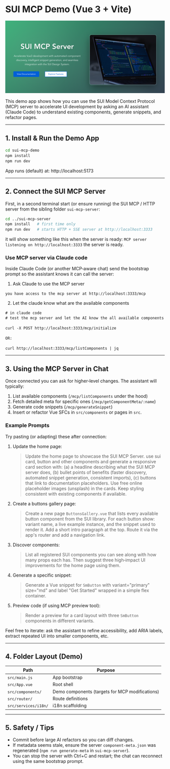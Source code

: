 # SUI MCP Demo (Vue 3 + Vite)

<p align="center">
	<img src="./src/assets/hero-image.png" alt="SUI MCP Demo Hero" width="820" />
</p>

This demo app shows how you can use the SUI Model Context Protocol (MCP) server to accelerate UI development by asking an AI assistant (Claude Code) to understand existing components, generate snippets, and refactor pages.

---

## 1. Install & Run the Demo App

```bash
cd sui-mcp-demo
npm install
npm run dev
```

App runs (default) at: http://localhost:5173

---

## 2. Connect the SUI MCP Server

First, in a second terminal start (or ensure running) the SUI MCP / HTTP server from the sibling folder `sui-mcp-server`:

```bash
cd ../sui-mcp-server
npm install   # first time only
npm run dev   # starts HTTP + SSE server at http://localhost:3333
```

it will show something like this when the server is ready: `MCP server listening on http://localhost:3333` the server is ready.

### Use MCP server via Claude code
Inside Claude Code (or another MCP‑aware chat) send the bootstrap prompt so the assistant knows it can call the server:

1. Ask Claude to use the MCP server

```
you have access to the mcp server at http://localhost:3333/mcp
```
2. Let the claude know what are the available components

```
# in claude code
# test the mcp server and let the AI know the all available components

curl -X POST http://localhost:3333/mcp/initialize

OR:

curl http://localhost:3333/mcp/listComponents | jq
```

---

## 3. Using the MCP Server in Chat

Once connected you can ask for higher‑level changes. The assistant will typically:

1. List available components (`/mcp/listComponents` under the hood)
2. Fetch detailed meta for specific ones (`/mcp/getComponentMeta/:name`)
3. Generate code snippets (`/mcp/generateSnippet`)
4. Insert or refactor Vue SFCs in `src/components` or pages in `src`.

### Example Prompts

Try pasting (or adapting) these after connection:

1. Update the home page:
	> Update the home page to showcase the SUI MCP Server. use sui card, button and other components and generate a responsive card section with: (a) a headline describing what the SUI MCP server does, (b) bullet points of benefits (faster discovery, automated snippet generation, consistent imports), (c) buttons that link to documentation placeholders. Use free online placeholder images (unsplash) in the cards. Keep styling consistent with existing components if available.

2. Create a buttons gallery page:
	> Create a new page `ButtonsGallery.vue` that lists every available button component from the SUI library. For each button show: variant name, a live example instance, and the snippet used to render it. Add a short intro paragraph at the top. Route it via the app's router and add a navigation link.

3. Discover components:
	> List all registered SUI components you can see along with how many props each has. Then suggest three high‑impact UI improvements for the home page using them.

4. Generate a specific snippet:
	> Generate a Vue snippet for `SmButton` with variant="primary" size="md" and label "Get Started" wrapped in a simple flex container.

5. Preview code (if using MCP preview tool):
	> Render a preview for a card layout with three `SmButton` components in different variants.

Feel free to iterate: ask the assistant to refine accessibility, add ARIA labels, extract repeated UI into smaller components, etc.

---

## 4. Folder Layout (Demo)

| Path | Purpose |
| ---- | ------- |
| `src/main.js` | App bootstrap |
| `src/App.vue` | Root shell |
| `src/components/` | Demo components (targets for MCP modifications) |
| `src/router/` | Route definitions |
| `src/services/i18n/` | i18n scaffolding |

---

## 5. Safety / Tips

* Commit before large AI refactors so you can diff changes.
* If metadata seems stale, ensure the server `component-meta.json` was regenerated (`npm run generate-meta` in `sui-mcp-server`).
* You can stop the server with Ctrl+C and restart; the chat can reconnect using the same bootstrap prompt.
